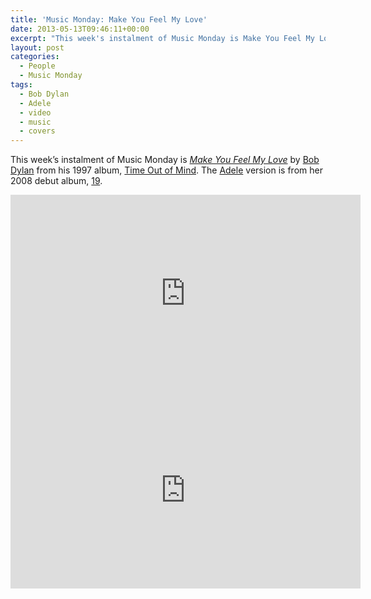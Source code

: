 ```yaml
---
title: 'Music Monday: Make You Feel My Love'
date: 2013-05-13T09:46:11+00:00
excerpt: "This week's instalment of Music Monday is Make You Feel My Love. The 1997 Bob Dylan original and a 2008 cover by Adele."
layout: post
categories:
  - People
  - Music Monday
tags:
  - Bob Dylan
  - Adele
  - video
  - music
  - covers
---
```

This week&#8217;s instalment of Music Monday is [_Make You Feel My Love_](http://en.wikipedia.org/wiki/Make_You_Feel_My_Love) by [Bob Dylan](http://bobdylan.com/) from his 1997 album, [Time Out of Mind](http://en.wikipedia.org/wiki/Time_Out_of_Mind). The [Adele](http://adele.tv/) version is from her 2008 debut album, [19](http://en.wikipedia.org/wiki/19_(Adele_album)).

<div class="video-container">
	<iframe width="560" height="315" src="https://www.youtube.com/embed/iqF-H1h3LT8" frameborder="0" allowfullscreen></iframe>
</div>

<div class="video-container">
	<iframe width="560" height="315" src="https://www.youtube.com/embed/0put0_a--Ng" frameborder="0" allowfullscreen></iframe>
</div>